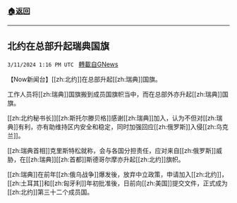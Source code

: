 ###  [:house:返回](README.md)
---


## 北约在总部升起瑞典国旗
`3/11/2024 1:16 PM UTC ` [轉載自GNews](https://gnews.org/articles/2384536)

【Now新闻台】[[zh:北约]]在总部升起[[zh:瑞典]]国旗。

工作人员将[[zh:瑞典]]国旗搬到成员国旗帜当中，而在总部外亦升起[[zh:瑞典]]国旗。

[[zh:北约秘书长]][[zh:斯托尔滕贝格]]感谢[[zh:瑞典]]加入，认为不但对[[zh:瑞典]]有利，亦有助维持区内安全和稳定，同时加强回应[[zh:俄罗斯]]入侵[[zh:乌克兰]]。

[[zh:瑞典首相]]克里斯特松就称，会与各国分担责任，应对来自[[zh:俄罗斯]]威胁，在[[zh:瑞典]][[zh:首都]]斯德哥尔摩亦升起[[zh:北约]]旗帜。

[[zh:瑞典]]在前年[[zh:俄乌战争]]爆发後，放弃中立政策，申请加入[[zh:北约]]，[[zh:土耳其]]和[[zh:匈牙利]]年初批准後，日前向[[zh:美国]]提交文件，正式成为[[zh:北约]]第三十二个成员国。
